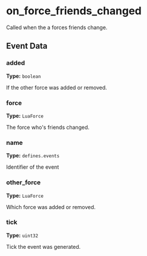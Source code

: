 # on_force_friends_changed

Called when the a forces friends change.

## Event Data

### added

**Type:** `boolean`

If the other force was added or removed.

### force

**Type:** `LuaForce`

The force who's friends changed.

### name

**Type:** `defines.events`

Identifier of the event

### other_force

**Type:** `LuaForce`

Which force was added or removed.

### tick

**Type:** `uint32`

Tick the event was generated.

